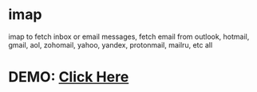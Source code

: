 # imap
imap to fetch inbox or email messages, fetch email from outlook, hotmail, gmail, aol, zohomail, yahoo, yandex, protonmail, mailru, etc all

# DEMO: [Click Here](https://hireusasap.com/imap/)
